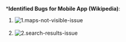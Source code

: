 
***Identified Bugs for Mobile App (Wikipedia)**:

1. ![1.maps-not-visible-issue](./bugs/1.1.maps-nearby-not-working-issue)<br /><br />
2. ![2.search-results-issue](./bugs/2.search-results-issue)<br /><br />
